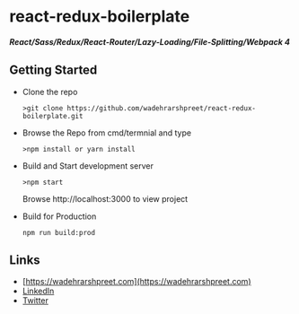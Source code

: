 # react-redux-boilerplate
##### React/Sass/Redux/React-Router/Lazy-Loading/File-Splitting/Webpack 4


## Getting Started

* Clone the repo
    ```
    >git clone https://github.com/wadehrarshpreet/react-redux-boilerplate.git
    ```
* Browse the Repo from cmd/termnial and type
    ```
    >npm install or yarn install
    ```
* Build and Start development server
    ```
    >npm start
    ```
    Browse http://localhost:3000 to view project

* Build for Production
    ```
    npm run build:prod
    ```

## Links
* [https://wadehrarshpreet.com](https://wadehrarshpreet.com)
* [LinkedIn](https://www.linkedin.com/in/wadehrarshpreet/)
* [Twitter](https://twitter.com/wadehrarshpreet/)

